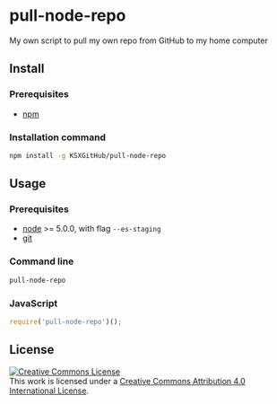 
# pull-node-repo
My own script to pull my own repo from GitHub to my home computer

## Install

### Prerequisites

 * [npm](https://nodejs.org/en/download/stable/)

### Installation command

```bash
npm install -g KSXGitHub/pull-node-repo
```

## Usage

### Prerequisites

 * [node](https://nodejs.org/en/download/stable/) >= 5.0.0, with flag `--es-staging`
 * [git](https://git-scm.com/download)

### Command line

```bash
pull-node-repo
```

### JavaScript

```javascript
require('pull-node-repo')();
```

## License

<a rel="license" href="http://creativecommons.org/licenses/by/4.0/">
<img alt="Creative Commons License" style="border-width:0" src="https://i.creativecommons.org/l/by/4.0/88x31.png" />
</a>
<br />
This work is licensed under a <a rel="license" href="http://creativecommons.org/licenses/by/4.0/">Creative Commons Attribution 4.0 International License</a>.
